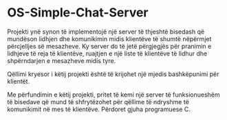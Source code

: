 # OS-Simple-Chat-Server
Projekti ynë synon të implementojë një server të thjeshtë bisedash që mundëson lidhjen dhe komunikimin midis klientëve të shumtë nëpërmjet përcjelljes së mesazheve. Ky server do të jetë përgjegjës për pranimin e lidhjeve të reja të klientëve, ruajtjen e një liste të klientëve të lidhur dhe shpërndarjen e mesazheve midis tyre. 

Qëllimi kryesor i këtij projekti është të krijohet një mjedis bashkëpunimi për klientët.

Me përfundimin e këtij projekti, pritet të kemi një server të funksionueshëm të bisedave që mund të shfrytëzohet për qëllime të ndryshme të komunikimit në mes të klientëve. 
Përdoret gjuha programuese C.
